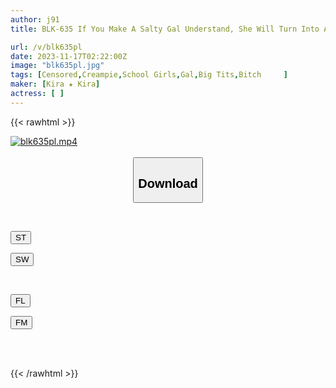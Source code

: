 ```yaml
---
author: j91
title: BLK-635 If You Make A Salty Gal Understand, She Will Turn Into A Sexual Monster! I Used Up A Whole Box Of Condoms And Fucked Her Raw With Creampie.

url: /v/blk635pl
date: 2023-11-17T02:22:00Z
image: "blk635pl.jpg"
tags: [Censored,Creampie,School Girls,Gal,Big Tits,Bitch	 ]
maker: [Kira ★ Kira]
actress: [ ]
---
```



{{< rawhtml >}}

<div class="video" data-videoid="bRRyZKKMOgTPw28">
    <a href="javascript:;">
        <img src="/v/blk635pl/blk635pl.jpg" width="WIDTH" height="HEIGHT" alt="blk635pl.mp4" loading="lazy">
    </a>
</div>

<script type="text/javascript" src="https://j91.asia/asset/on-demand-st.js"></script>

<br>
  <link rel="stylesheet" href="https://j91.asia/asset/bs5.css">
  
  <center>
  <button class="btn btn-primary" type="button" data-bs-toggle="collapse" data-bs-target=".multi-collapse" aria-expanded="false" aria-controls="multiCollapseExample1 multiCollapseExample2"><h2>Download</h2></button></center>
</p>
<div class="row">
  <div class="col">
    <div class="collapse multi-collapse" id="multiCollapseExample1">
      <div class="card card-body">
	      	      <br>
<div class="buttons">  
<p><a href="https://streamtape.to/v/bRRyZKKMOgTPw28" target="_blank"><button class="btn-hover color-3"><i class="fa fa-download"></i> ST</button></a></p>
<p><a href="https://sfastwish.com/kupagwfevel4" target="_blank"><button class="btn-hover color-2"><i class="fa fa-download"></i> SW</button></a></p></div>
    </div>
  </div>
</div>
  <div class="col">
    <div class="collapse multi-collapse" id="multiCollapseExample2">
      <div class="card card-body">
	      <br>
<div class="buttons">
<p><a href="https://filelions.online/f/bzmshuv3yl81" target="_blank"><button class="btn-hover color-9"><i class="fa fa-download"></i> FL</button></a></p>
<p><a href="https://filemoon.sx/d/5x01rys1mi3i" target="_blank"><button class="btn-hover color-8"><i class="fa fa-download"></i> FM</button></a></p></div>
<br><br>
      </div>
    </div>
  </div>
</div>

{{< /rawhtml >}}

